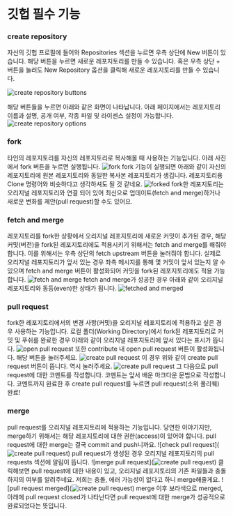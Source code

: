 # 깃헙 필수 기능

### create repository
자신의 깃헙 프로필에 들어와 Repositories 섹션을 누르면 우측 상단에 New 버튼이 있습니다. 해당 버튼을 누르면 새로운 레포지토리를 만들 수 있습니다. 혹은 우측 상단 + 버튼을 눌러도 New Repository 옵션을 클릭해 새로운 레포지토리를 만들 수 있습니다.

![create repository buttons](./contents/howtocreaterepo.png)

해당 버튼들을 누르면 아래와 같은 화면이 나타납니다. 아래 페이지에서는 레포지토리 이름과 설명, 공개 여부, 각종 파일 및 라이센스 설정이 가능합니다.
![create repository options](./contents/create-repo.png)

### fork
타인의 레포지토리를 자신의 레포지토리로 복사해올 때 사용하는 기능입니다. 아래 사진에서 fork 버튼을 누르면 실행됩니다.
![fork](./contents/fork.png)
fork 기능이 실행되면 아래와 같이 자신의 레포지토리에 원본 레포지토리와 동일한 복사본 레포지토리가 생깁니다. 레포지토리용 Clone 명령어와 비슷하다고 생각하셔도 될 것 같네요.
![forked](./contents/forked.png)
fork한 레포지토리는 오리지널 레포지토리와 연결 되어 있어 최신으로 업데이트(fetch and merge)하거나 새로운 변화를 제안(pull request)할 수도 있어요.

### fetch and merge
레포지토리를 fork한 상황에서 오리지널 레포지토리에 새로운 커밋이 추가된 경우, 해당 커밋(버전)을 fork된 레포지토리에도 적용시키기 위해서는 fetch and merge를 해줘야 합니다. 이를 위해서는 우측 상단의 fetch upstream 버튼을 눌러줘야 합니다. 실제로 오리지널 레포지토리가 앞서 있는 경우 좌측 메시지를 통해 몇 커밋이 앞서 있는지 알 수 있으며 fetch and merge 버튼이 활성화되어 커밋을 fork된 레포지토리에도 적용 가능합니다.
![fetch and merge](./contents/fetch-merge.png)
fetch and merge가 성공한 경우 아래와 같이 오리지널 레포지토리와 동등(even)한 상태가 됩니다.
![fetched and merged](./contents/fetched-merged.png)

### pull request
fork한 레포지토리에서의 변경 사항(커밋)을 오리지널 레포지토리에 적용하고 싶은 경우 사용하는 기능입니다. 로컬 폴더(Working Directory)에서 fork된 레포지토리로 커밋 및 푸쉬를 완료한 경우 아래와 같이 오리지널 레포지토리에 앞서 있다는 표시가 뜹니다. 
![open pull request](./contents/openpr.png)
또한 contribute 내 open pull request 버튼이 활성화됩니다. 해당 버튼을 눌러주세요.
![create pull request](./contents/createpr.png)
이 경우 위와 같이 create pull request 버튼이 뜹니다. 역시 눌러주세요. 
![create pull request](./contents/prcomment.png)
그 다음으로 pull request에 대한 코멘트를 작성합니다. 코멘트는 앞서 배운 마크다운 문법으로 작성합니다. 코멘트까지 완료한 후 create pull request를 누르면 pull request(소위 풀리퀘) 완료!

### merge
pull request를 오리지널 레포지토리에 적용하는 기능입니다. 당연한 이야기지만, merge하기 위해서는 해당 레포지토리에 대한 권한(access)이 있어야 합니다. pull request에 대한 merge는 결국 commit and push니까요.
![check pull request](![create pull request](./contents/checkpr.png))
pull request가 생성된 경우 오리지널 레포지토리의 pull requests 섹션에 알림이 뜹니다.
![merge pull request](![create pull request](./contents/mergepr.png))
클릭해보면 pull request에 대한 내용이 있고, 오리지널 레포지토리의 기존 파일들과 충돌하지의 여부를 알려주네요. 저희는 충돌, 에러 가능성이 없다고 하니 merge해줄게요.
![pull request merged](![create pull request](./contents/mergedpr.png))
merge 이후 보라색으로 merged, 아래에 pull request closed가 나타난다면 pull request에 대한 merge가 성공적으로 완료되었다는 뜻입니다.